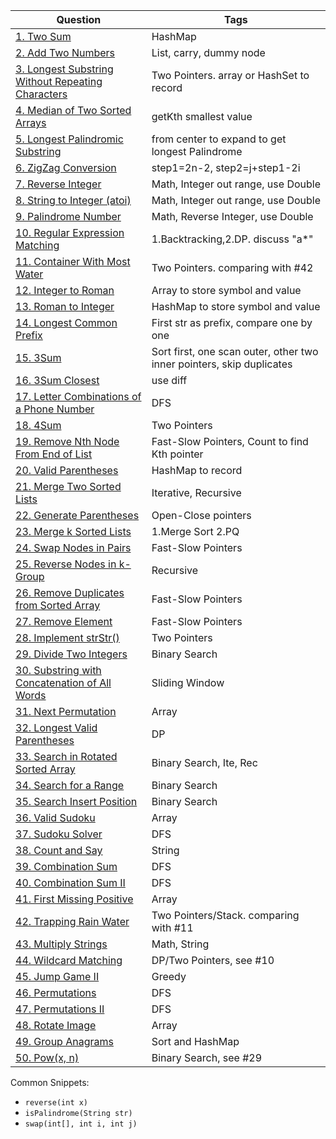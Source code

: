 |Question		|Tags		|
|---------------|-----------|
|[1. Two Sum](https://leetcode.com/problems/two-sum/)|HashMap|
|[2. Add Two Numbers](https://leetcode.com/problems/add-two-numbers/)|List, carry, dummy node|
|[3. Longest Substring Without Repeating Characters](https://leetcode.com/problems/longest-substring-without-repeating-characters/)|Two Pointers. array or HashSet to record|
|[4. Median of Two Sorted Arrays](https://leetcode.com/problems/median-of-two-sorted-arrays/)|getKth smallest value|
|[5. Longest Palindromic Substring](https://leetcode.com/problems/longest-palindromic-substring/)|from center to expand to get longest Palindrome|
|[6. ZigZag Conversion](https://leetcode.com/problems/zigzag-conversion/)|step1=2n-2, step2=j+step1-2i|
|[7. Reverse Integer](https://leetcode.com/problems/reverse-integer/)|Math, Integer out range, use Double|
|[8. String to Integer (atoi)](https://leetcode.com/problems/string-to-integer-atoi/)|Math, Integer out range, use Double|
|[9. Palindrome Number](https://leetcode.com/problems/palindrome-number/)|Math, Reverse Integer, use Double|
|[10. Regular Expression Matching](https://leetcode.com/problems/regular-expression-matching/)|1.Backtracking,2.DP. discuss "a*"|
|[11. Container With Most Water](https://leetcode.com/problems/container-with-most-water/)|Two Pointers. comparing with #42|
|[12. Integer to Roman](https://leetcode.com/problems/integer-to-roman/)|Array to store symbol and value|
|[13. Roman to Integer](https://leetcode.com/problems/roman-to-integer/)|HashMap to store symbol and value|
|[14. Longest Common Prefix](https://leetcode.com/problems/longest-common-prefix/)|First str as prefix, compare one by one|
|[15. 3Sum](https://leetcode.com/problems/3sum/)|Sort first, one scan outer, other two inner pointers, skip duplicates|
|[16. 3Sum Closest](https://leetcode.com/problems/3sum-closest/)|use diff|
|[17. Letter Combinations of a Phone Number](https://leetcode.com/problems/letter-combinations-of-a-phone-number/)|DFS|
|[18. 4Sum](https://leetcode.com/problems/4sum/)|Two Pointers|
|[19. Remove Nth Node From End of List](https://leetcode.com/problems/remove-nth-node-from-end-of-list/)|Fast-Slow Pointers, Count to find Kth pointer|
|[20. Valid Parentheses](https://leetcode.com/problems/valid-parentheses/)|HashMap to record|
|[21. Merge Two Sorted Lists](https://leetcode.com/problems/merge-two-sorted-lists/)|Iterative, Recursive|
|[22. Generate Parentheses](https://leetcode.com/problems/generate-parentheses/)|Open-Close pointers|
|[23. Merge k Sorted Lists](https://leetcode.com/problems/merge-k-sorted-lists/)|1.Merge Sort 2.PQ|
|[24. Swap Nodes in Pairs](https://leetcode.com/problems/swap-nodes-in-pairs/)|Fast-Slow Pointers|
|[25. Reverse Nodes in k-Group](https://leetcode.com/problems/reverse-nodes-in-k-group/)|Recursive|
|[26. Remove Duplicates from Sorted Array](https://leetcode.com/problems/remove-duplicates-from-sorted-array/)|Fast-Slow Pointers|
|[27. Remove Element](https://leetcode.com/problems/remove-element/)|Fast-Slow Pointers|
|[28. Implement strStr()](https://leetcode.com/problems/implement-strstr/)|Two Pointers|
|[29. Divide Two Integers](https://leetcode.com/problems/divide-two-integers/)|Binary Search|
|[30. Substring with Concatenation of All Words](https://leetcode.com/problems/substring-with-concatenation-of-all-words/)|Sliding Window|
|[31. Next Permutation](https://leetcode.com/problems/next-permutation/)|Array|
|[32. Longest Valid Parentheses](https://leetcode.com/problems/longest-valid-parentheses/)|DP|
|[33. Search in Rotated Sorted Array](https://leetcode.com/problems/search-in-rotated-sorted-array/)|Binary Search, Ite, Rec|
|[34. Search for a Range](https://leetcode.com/problems/search-for-a-range/)|Binary Search|
|[35. Search Insert Position](https://leetcode.com/problems/search-insert-position/)|Binary Search|
|[36. Valid Sudoku](https://leetcode.com/problems/valid-sudoku/)|Array|
|[37. Sudoku Solver](https://leetcode.com/problems/sudoku-solver/)|DFS|
|[38. Count and Say](https://leetcode.com/problems/count-and-say/)|String|
|[39. Combination Sum](https://leetcode.com/problems/combination-sum/)|DFS|
|[40. Combination Sum II](https://leetcode.com/problems/combination-sum-ii/)|DFS|
|[41. First Missing Positive](https://leetcode.com/problems/first-missing-positive/)|Array|
|[42. Trapping Rain Water](https://leetcode.com/problems/trapping-rain-water/)|Two Pointers/Stack. comparing with #11|
|[43. Multiply Strings](https://leetcode.com/problems/multiply-strings/)|Math, String|
|[44. Wildcard Matching](https://leetcode.com/problems/wildcard-matching/)|DP/Two Pointers, see #10|
|[45. Jump Game II](https://leetcode.com/problems/jump-game-ii/)|Greedy|
|[46. Permutations](https://leetcode.com/problems/permutations/)|DFS|
|[47. Permutations II](https://leetcode.com/problems/permutations-ii/)|DFS|
|[48. Rotate Image](https://leetcode.com/problems/rotate-image/)|Array|
|[49. Group Anagrams](https://leetcode.com/problems/anagrams/)|Sort and HashMap|
|[50. Pow(x, n)](https://leetcode.com/problems/powx-n/)|Binary Search, see #29|

Common Snippets:
+ `reverse(int x)`
+ `isPalindrome(String str)`
+ `swap(int[], int i, int j)`
